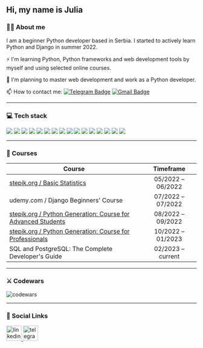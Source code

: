 ## Hi, my name is Julia

### 👩‍💻 About me

I am a beginner Python developer based in Serbia. I started to actively learn Python and Django in summer 2022.

:zap: I'm learning Python, Python frameworks and web development tools by myself and using selected online courses.

:telescope: I'm planning to master web development and work as a Python developer.

:mailbox: How to contact me: [![Telegram Badge](https://img.shields.io/badge/-kooznitsa-blue?style=flat&logo=Telegram&logoColor=white)](https://t.me/kooznitsa) [![Gmail Badge](https://img.shields.io/badge/-Gmail-red?style=flat&logo=Gmail&logoColor=white)](mailto:kooznitsa@gmail.com)

---

### 💻 Tech stack

<img src="https://img.shields.io/badge/Python-d93b32?style=for-the-badge&logo=python&logoColor=black"/> <img src="https://img.shields.io/badge/Django-fc884d?style=for-the-badge&logo=django&logoColor=black"/> <img src="https://img.shields.io/badge/DJANGO REST-fc884d?style=for-the-badge"/> <img src="https://img.shields.io/badge/Flask-fc884d?style=for-the-badge&logo=Flask&logoColor=black"/> <img src="https://img.shields.io/badge/Redis-fc884d?style=for-the-badge&logo=Redis&logoColor=black"/> <img src="https://img.shields.io/badge/Celery-fc884d?style=for-the-badge"/> <img src="https://img.shields.io/badge/PostgreSQL-f5df66?style=for-the-badge&logo=PostgreSQL&logoColor=black"/> <img src="https://img.shields.io/badge/MySQL-f5df66?style=for-the-badge&logo=MySQL&logoColor=black"/> <img src="https://img.shields.io/badge/pandas-65a362?style=for-the-badge&logo=pandas&logoColor=black"/> <img src="https://img.shields.io/badge/NumPy-65a362?style=for-the-badge&logo=NumPy&logoColor=black"/> <img src="https://img.shields.io/badge/Selenium-65a362?style=for-the-badge&logo=Selenium&logoColor=black"/> <img src="https://img.shields.io/badge/BEAUTIFUL SOUP-65a362?style=for-the-badge"/> <img src="https://img.shields.io/badge/HTML5-96a4a5?style=for-the-badge&logo=HTML5&logoColor=black"/> <img src="https://img.shields.io/badge/CSS3-96a4a5?style=for-the-badge&logo=CSS3&logoColor=black"/> <img src="https://img.shields.io/badge/Bootstrap-96a4a5?style=for-the-badge&logo=Bootstrap&logoColor=black"/> <img src="https://img.shields.io/badge/Git-9a7b4d?style=for-the-badge&logo=Git&logoColor=black"/>

---

### 📑 Courses

| Course                                                          | Timeframe         |
| ----------------------------------------------------------------| :---------------: |
| [stepik.org / Basic Statistics](https://stepik.org/cert/1501801)                                 | 05/2022 – 06/2022 |
| udemy.com / Django Beginners' Course                            | 07/2022 – 07/2022 |
| [stepik.org / Python Generation: Course for Advanced Students](https://stepik.org/cert/1659928)  | 08/2022 – 09/2022 |
| [stepik.org / Python Generation: Course for Professionals](https://stepik.org/cert/1892736)      | 10/2022 – 01/2023 |
| SQL and PostgreSQL: The Complete Developer's Guide              | 02/2023 – current |

---

### ⚔️ Codewars

![codewars](https://www.codewars.com/users/kooznitsa/badges/large)

---

### 🤝 Social Links

<div id="badges">
  <a href="https://www.linkedin.com/in/kooznitsa" target="_blank">
    <img src="https://cdn-icons-png.flaticon.com/512/2504/2504799.png" width="40" height="40" alt="linkedin" />
  </a>
  <a href="https://t.me/kooznitsa" target="_blank">
    <img src="https://cdn-icons-png.flaticon.com/512/2111/2111646.png" width="40" height="40" alt="telegram group" />
  </a>
</div>
